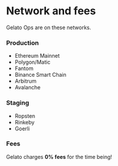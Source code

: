# Network and fees

Gelato Ops are on these networks.

### Production

* Ethereum Mainnet
* Polygon/Matic
* Fantom
* Binance Smart Chain&#x20;
* Arbitrum&#x20;
* Avalanche&#x20;

### Staging

* Ropsten&#x20;
* Rinkeby&#x20;
* Goerli

### Fees

Gelato charges **0% fees** for the time being!&#x20;
